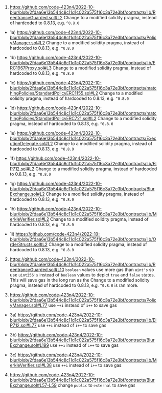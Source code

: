 1. https://github.com/code-423n4/2022-10-blur/blob/2fdaa6e13b544c8c11d1c022a575f16c3a72e3bf/contracts/lib/ReentrancyGuarded.sol#L2
Change to a modified solidity pragma, instead of hardcoded to 0.8.13, e.g. `^0.8.0`

* 1a) https://github.com/code-423n4/2022-10-blur/blob/2fdaa6e13b544c8c11d1c022a575f16c3a72e3bf/contracts/PolicyManager.sol#L2
Change to a modified solidity pragma, instead of hardcoded to 0.8.13, e.g. `^0.8.0`

* 1b) https://github.com/code-423n4/2022-10-blur/blob/2fdaa6e13b544c8c11d1c022a575f16c3a72e3bf/contracts/lib/ERC1967Proxy.sol#L3
Change to a modified solidity pragma, instead of hardcoded to 0.8.13, e.g. `^0.8.0`

* 1c) https://github.com/code-423n4/2022-10-blur/blob/2fdaa6e13b544c8c11d1c022a575f16c3a72e3bf/contracts/matchingPolicies/StandardPolicyERC1155.sol#L2
Change to a modified solidity pragma, instead of hardcoded to 0.8.13, e.g. `^0.8.0`

* 1d) https://github.com/code-423n4/2022-10-blur/blob/2fdaa6e13b544c8c11d1c022a575f16c3a72e3bf/contracts/matchingPolicies/StandardPolicyERC721.sol#L2
Change to a modified solidity pragma, instead of hardcoded to 0.8.13, e.g. `^0.8.0`

* 1e) https://github.com/code-423n4/2022-10-blur/blob/2fdaa6e13b544c8c11d1c022a575f16c3a72e3bf/contracts/ExecutionDelegate.sol#L2
Change to a modified solidity pragma, instead of hardcoded to 0.8.13, e.g. `^0.8.0`

* 1f) https://github.com/code-423n4/2022-10-blur/blob/2fdaa6e13b544c8c11d1c022a575f16c3a72e3bf/contracts/lib/EIP712.sol#L2
Change to a modified solidity pragma, instead of hardcoded to 0.8.13, e.g. `^0.8.0` 

* 1g) https://github.com/code-423n4/2022-10-blur/blob/2fdaa6e13b544c8c11d1c022a575f16c3a72e3bf/contracts/BlurExchange.sol#L2
Change to a modified solidity pragma, instead of hardcoded to 0.8.13, e.g. `^0.8.0` 

* 1h) https://github.com/code-423n4/2022-10-blur/blob/2fdaa6e13b544c8c11d1c022a575f16c3a72e3bf/contracts/lib/MerkleVerifier.sol#L2
Change to a modified solidity pragma, instead of hardcoded to 0.8.13, e.g. `^0.8.0` 

* 1i) https://github.com/code-423n4/2022-10-blur/blob/2fdaa6e13b544c8c11d1c022a575f16c3a72e3bf/contracts/lib/OrderStructs.sol#L2
Change to a modified solidity pragma, instead of hardcoded to 0.8.13, e.g. `^0.8.0` 

2. https://github.com/code-423n4/2022-10-blur/blob/2fdaa6e13b544c8c11d1c022a575f16c3a72e3bf/contracts/lib/ReentrancyGuarded.sol#L10
`boolean` values use more gas than `uint's` so use `uint256's` instead of `boolean` values to depict `true` and `false` states. This will save gas in the long run as the Change to a modified solidity pragma, instead of hardcoded to 0.8.13, e.g. `^0.8.0` is ran more.


3. https://github.com/code-423n4/2022-10-blur/blob/2fdaa6e13b544c8c11d1c022a575f16c3a72e3bf/contracts/PolicyManager.sol#L77
use `++i` instead of `i++` to save gas

* 3a) https://github.com/code-423n4/2022-10-blur/blob/2fdaa6e13b544c8c11d1c022a575f16c3a72e3bf/contracts/lib/EIP712.sol#L77
use `++i` instead of `i++` to save gas

* 3b) https://github.com/code-423n4/2022-10-blur/blob/2fdaa6e13b544c8c11d1c022a575f16c3a72e3bf/contracts/BlurExchange.sol#L199
use `++i` instead of `i++` to save gas

* 3c) https://github.com/code-423n4/2022-10-blur/blob/2fdaa6e13b544c8c11d1c022a575f16c3a72e3bf/contracts/lib/MerkleVerifier.sol#L38
use `++i` instead of `i++` to save gas

4. https://github.com/code-423n4/2022-10-blur/blob/2fdaa6e13b544c8c11d1c022a575f16c3a72e3bf/contracts/BlurExchange.sol#L57-L59
change `public` to `external` to save gas